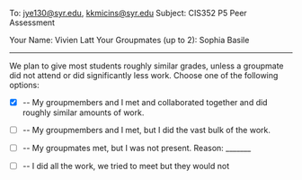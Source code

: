 To: jye130@syr.edu, kkmicins@syr.edu
Subject: CIS352 P5 Peer Assessment 

Your Name: Vivien Latt
Your Groupmates (up to 2): 
Sophia Basile
________________

We plan to give most students roughly similar grades, unless a
groupmate did not attend or did significantly less work. Choose one of
the following options:

- [X] -- My groupmembers and I met and collaborated together and did
  roughly similar amounts of work.

- [ ] -- My groupmembers and I met, but I did the vast bulk of the
  work.

- [ ] -- My groupmates met, but I was not present. 
Reason: _______

- [ ] -- I did all the work, we tried to meet but they would not

